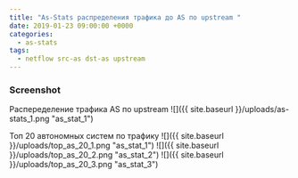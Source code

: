 ```yaml
---
title: "As-Stats распределения трафика до AS по upstream "
date: 2019-01-23 09:00:00 +0000
categories:
  - as-stats
tags:
  - netflow src-as dst-as upstream
---
```



### Screenshot   
Распеределение трафика AS  по upstream
![]({{ site.baseurl }}/uploads/as-stats_1.png "as_stat_1")



Топ 20 автономных систем по трафику
![]({{ site.baseurl }}/uploads/top_as_20_1.png "as_stat_1")
![]({{ site.baseurl }}/uploads/top_as_20_2.png "as_stat_2")
![]({{ site.baseurl }}/uploads/top_as_20_3.png "as_stat_3")
